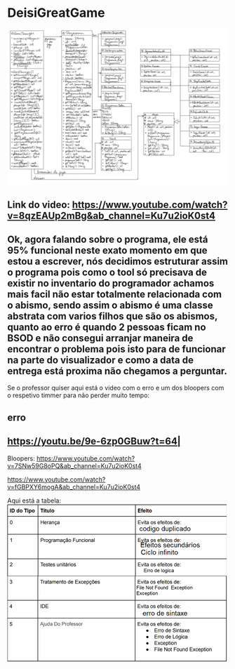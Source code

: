 # DeisiGreatGame
![](diagrama.png?raw=true "Diagrama UML")

Link do video:
https://www.youtube.com/watch?v=8qzEAUp2mBg&ab_channel=Ku7u2ioK0st4
-----------------------------------------------------------------------------------------------------------------------------------------------------------------------------------
Ok, agora falando sobre o programa, ele está 95% funcional neste exato momento em que estou a escrever, nós decidimos estruturar assim o programa pois como o tool só precisava de existir no inventario do programador achamos mais facil não estar totalmente relacionada com o abismo, sendo assim o abismo é uma classe abstrata com varios filhos que são os abismos, quanto ao erro é quando 2 pessoas ficam no BSOD e não consegui arranjar maneira de encontrar o problema pois isto para de funcionar na parte do visualizador e como a data de entrega está proxima não chegamos a perguntar.
-----------------------------------------------------------------------------------------------------------------------------------------------------------------------------------
Se o professor quiser aqui está o video com o erro e um dos bloopers com o respetivo timmer para não perder muito tempo:


erro
----------------------------------
https://youtu.be/9e-6zp0GBuw?t=64|
----------------------------------
Bloopers:
https://www.youtube.com/watch?v=7SNw59G8oPQ&ab_channel=Ku7u2ioK0st4



https://www.youtube.com/watch?v=fGBPXY6mogA&ab_channel=Ku7u2ioK0st4

Aqui está a tabela:
![](tabela_preenchida.png?raw=true "Tabela preenchida")
